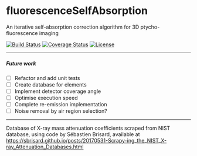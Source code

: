 # fluorescenceSelfAbsorption
An iterative self-absorption correction algorithm for 3D ptycho-fluorescence imaging

[![Build Status](https://travis-ci.org/clarkthomas4/fluorescenceSelfAbsorption.svg?master)](https://travis-ci.org/clarkthomas4/fluorescenceSelfAbsorption)
[![Coverage Status](https://coveralls.io/repos/github/clarkthomas4/fluorescenceSelfAbsorption/badge.svg?branch=master)](https://coveralls.io/github/clarkthomas4/fluorescenceSelfAbsorption?branch=master)
[![License](https://img.shields.io/badge/License-Apache%202.0-blue.svg)](https://opensource.org/licenses/Apache-2.0)
___

##### Future work
- [ ] Refactor and add unit tests
- [ ] Create database for elements
- [ ] Implement detector coverage angle
- [ ] Optimise execution speed
- [ ] Complete re-emission implementation
- [ ] Noise removal by air region selection?

___

Database of X-ray mass attenuation coefficients scraped from NIST database, using code by Sébastien Brisard,
available at https://sbrisard.github.io/posts/20170531-Scrapy-ing_the_NIST_X-ray_Attenuation_Databases.html

